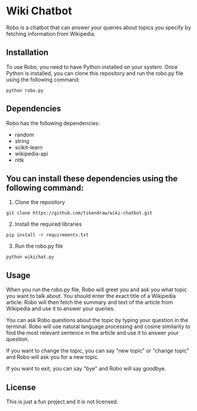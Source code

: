 # Wiki Chatbot
Robo is a chatbot that can answer your queries about topics you specify by fetching information from Wikipedia.

## Installation
To use Robo, you need to have Python installed on your system. Once Python is installed, you can clone this repository and run the robo.py file using the following command:


```
python robo.py
```

## Dependencies
Robo has the following dependencies:

* random
* string
* scikit-learn
* wikipedia-api
* nltk


## You can install these dependencies using the following command:


1.  Clone the repository

```
git clone https://github.com/tikendraw/wiki-chatbot.git
```
2. Install the required libraries
```
pip install -r requirements.txt
```
3. Run the robo.py file
```
python wikichat.py
```

## Usage
When you run the robo.py file, Robo will greet you and ask you what topic you want to talk about. You should enter the exact title of a Wikipedia article. Robo will then fetch the summary and text of the article from Wikipedia and use it to answer your queries.

You can ask Robo questions about the topic by typing your question in the terminal. Robo will use natural language processing and cosine similarity to find the most relevant sentence in the article and use it to answer your question.

If you want to change the topic, you can say "new topic" or "change topic" and Robo will ask you for a new topic.

If you want to exit, you can say "bye" and Robo will say goodbye.

## License
This is just a fun project and it is not licensed.
